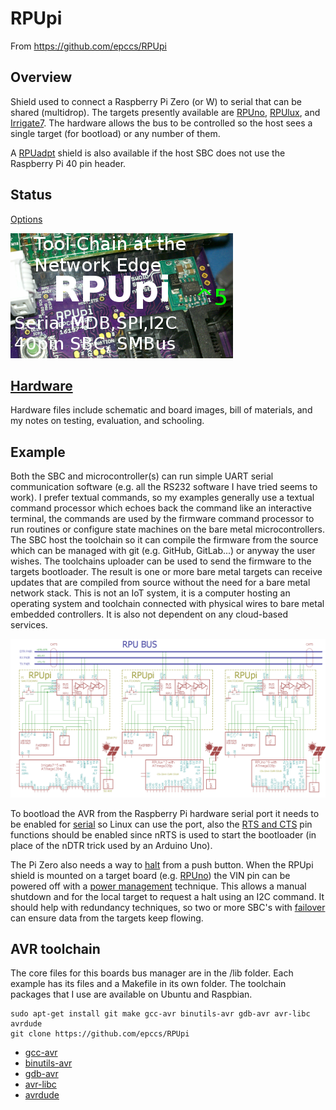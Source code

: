 # RPUpi

From <https://github.com/epccs/RPUpi>

## Overview

Shield used to connect a Raspberry Pi Zero (or W) to serial that can be shared (multidrop). The targets presently available are [RPUno], [RPUlux], and [Irrigate7]. The hardware allows the bus to be controlled so the host sees a single target (for bootload) or any number of them.  

A [RPUadpt] shield is also available if the host SBC does not use the Raspberry Pi 40 pin header.

[RPUno]: https://github.com/epccs/RPUno
[RPUlux]: https://github.com/epccs/RPUlux
[Irrigate7]: https://github.com/epccs/Irrigate7
[RPUadpt]: https://github.com/epccs/RPUadpt
[RPUftdi]: https://github.com/epccs/RPUftdi

## Status

[Options](./Hardware#bill-of-materials)

![Status](./Hardware/status_icon.png "Status")

## [Hardware](./Hardware)

Hardware files include schematic and board images, bill of materials, and my notes on testing, evaluation, and schooling.

## Example

Both the SBC and microcontroller(s) can run simple UART serial communication software (e.g. all the RS232 software I have tried seems to work). I prefer textual commands, so my examples generally use a textual command processor which echoes back the command like an interactive terminal, the commands are used by the firmware command processor to run routines or configure state machines on the bare metal microcontrollers. The SBC host the toolchain so it can compile the firmware from the source which can be managed with git (e.g. GitHub, GitLab...) or anyway the user wishes. The toolchains uploader can be used to send the firmware to the targets bootloader. The result is one or more bare metal targets can receive updates that are compiled from source without the need for a bare metal network stack. This is not an IoT system, it is a computer hosting an operating system and toolchain connected with physical wires to bare metal embedded controllers. It is also not dependent on any cloud-based services.

![MultiDrop](./Hardware/Documents/MultiDrop.png "MultiDrop")

To bootload the AVR from the Raspberry Pi hardware serial port it needs to be enabled for [serial] so Linux can use the port, also the [RTS and CTS] pin functions should be enabled since nRTS is used to start the bootloader (in place of the nDTR trick used by an Arduino Uno). 

[serial]: ./Hardware/Testing/linux.md#serial
[RTS and CTS]: ./RPiRtsCts

The Pi Zero also needs a way to [halt] from a push button. When the RPUpi shield is mounted on a target board (e.g. [RPUno]) the VIN pin can be powered off with a [power management] technique.  This allows a manual shutdown and for the local target to request a halt using an I2C command. It should help with redundancy techniques, so two or more SBC's with [failover] can ensure data from the targets keep flowing. 

[failover]: https://en.wikipedia.org/wiki/Failover
[halt]: ./Shutdown
[power management]: https://github.com/epccs/RPUno/tree/master/PwrMgt

## AVR toolchain

The core files for this boards bus manager are in the /lib folder. Each example has its files and a Makefile in its own folder. The toolchain packages that I use are available on Ubuntu and Raspbian. 

```
sudo apt-get install git make gcc-avr binutils-avr gdb-avr avr-libc avrdude
git clone https://github.com/epccs/RPUpi
```

* [gcc-avr](https://packages.ubuntu.com/search?keywords=gcc-avr)
* [binutils-avr](https://packages.ubuntu.com/search?keywords=binutils-avr)
* [gdb-avr](https://packages.ubuntu.com/search?keywords=gdb-avr)
* [avr-libc](https://packages.ubuntu.com/search?keywords=avr-libc)
* [avrdude](https://packages.ubuntu.com/search?keywords=avrdude)
